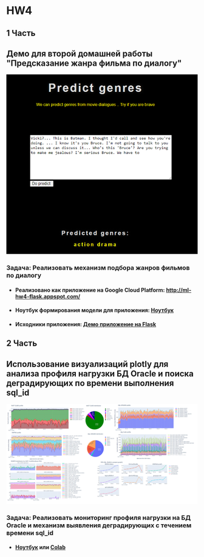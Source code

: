# HW4


## 1 Часть
## Демо для второй домашней работы "Предсказание жанра фильма по диалогу"
![alt text](https://github.com/naumovskiy/HW4/blob/main/HW4/made_hw_2/demo.PNG)
### Задача: Реализовать механизм подбора жанров фильмов по диалогу
* #### Реализовано как приложение на Google Cloud Platform: http://ml-hw4-flask.appspot.com/
* #### Ноутбук формирования модели для приложения: [Ноутбук](https://github.com/naumovskiy/HW4/blob/main/HW4/made_hw_2/movie_genres_baseline_2.ipynb)
* #### Исходники приложения: [Демо приложение на Flask](https://github.com/naumovskiy/HW4/tree/main/HW4/myapp)

## 2 Часть
## Использование визуализаций plotly для анализа профиля нагрузки БД Oracle и поиска деградирующих по времени выполнения sql_id
![alt text](https://github.com/naumovskiy/HW4/blob/main/HW4/oracle_data/all_graphs.png)
### Задача: Реализовать мониторинг профиля нагрузки на БД Oracle и механизм выявления деградирующих с течением времени sql_id
* #### [Ноутбук](https://github.com/naumovskiy/HW4/blob/main/HW4/oracle_data/hw4_oracle.ipynb) или [Colab](https://colab.research.google.com/drive/1SSqTy2x7X5iI5lczHDUvt1skvoV-gVPf?usp=sharing)
